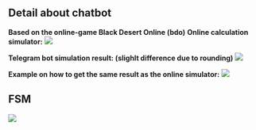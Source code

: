 ## Detail about chatbot
**Based on the online-game Black Desert Online (bdo)**
**Online calculation simulator:**
![](https://i.imgur.com/5BUg7yV.png)

**Telegram bot simulation result: (slighlt difference due to rounding)**
![](https://i.imgur.com/peRnVKN.png)

**Example on how to get the same result as the online simulator:**
![](https://i.imgur.com/ewFYplj.png)



## FSM
![](https://i.imgur.com/OWFB13O.png)
